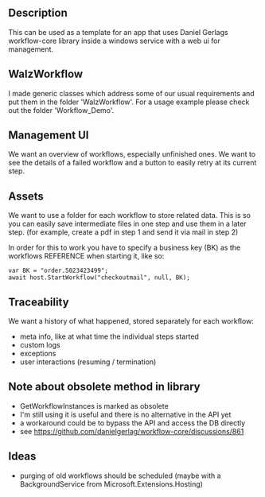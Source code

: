 ## Description
This can be used as a template for an app that uses
Daniel Gerlags workflow-core library
inside a windows service with a web ui for management.

## WalzWorkflow
I made generic classes which address some of our usual
requirements and put them in the folder 'WalzWorkflow'.
For a usage example please check out the folder 'Workflow_Demo'.

## Management UI
We want an overview of workflows, especially unfinished ones.
We want to see the details of a failed workflow and 
a button to easily retry at its current step.

## Assets
We want to use a folder for each workflow to store related data.
This is so you can easily save intermediate files in one step
and use them in a later step.
(for example, create a pdf in step 1 and send it via mail in step 2)

In order for this to work you have to specify a business key (BK)
as the workflows REFERENCE when starting it, like so:
```
var BK = "order.5023423499";
await host.StartWorkflow("checkoutmail", null, BK);
```

## Traceability
We want a history of what happened, stored separately for each workflow:
- meta info, like at what time the individual steps started
- custom logs
- exceptions
- user interactions (resuming / termination)

## Note about obsolete method in library
- GetWorkflowInstances is marked as obsolete
- I'm still using it is useful and there is no alternative in the API yet
- a workaround could be to bypass the API and access the DB directly
- see https://github.com/danielgerlag/workflow-core/discussions/861

## Ideas
- purging of old workflows should be scheduled
  (maybe with a BackgroundService from Microsoft.Extensions.Hosting)
